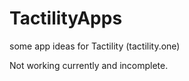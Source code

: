 # TactilityApps
some app ideas for Tactility (tactility.one)


Not working currently and incomplete.
